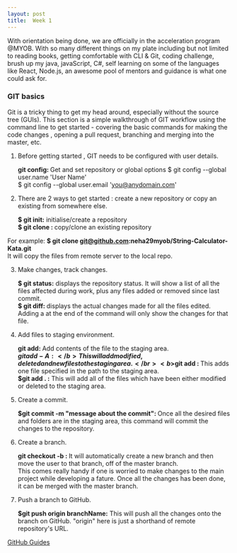 ```yaml
---
layout: post
title:  Week 1
---
```


With orientation being done, we are officially in the acceleration program @MYOB. With so many different things on my plate including but not limited to reading books, getting comfortable with CLI & Git, coding challenge, brush up my java, javaScript, C#, self learning on some of the languages like React, Node.js, an awesome pool of mentors and guidance is what one could ask for.  

### GIT basics
Git is a tricky thing to get my head around, especially without the source tree (GUIs). This section is a simple walkthrough of GIT workflow using the command line to get started - covering the basic commands for making the code changes , opening a pull request, branching and merging into the master, etc.

1. Before getting started , GIT needs to be configured with user details. 

    <b> git config: </b> Get and set repository or global options 
    $ git config --global user.name 'User Name'<br/>
    $ git config --global user.email 'you@anydomain.com'<br/>
    
2. There are 2 ways to get started : create a new repository or copy an existing from somewhere else.

     <b> $ git init:</b> initialise/create a repository </br>
     <b> $ git clone <path-to-repo>: </b> copy/clone an existing repository </br>
  
  For example: <b> $ git clone git@github.com:neha29myob/String-Calculator-Kata.git </b> </br>
  It will copy the files from remote server to the local repo.

3. Make changes, track changes.

	<b>$ git status:</b> displays the repository status. It will show a list of all the files affected during work, plus 	any files added or removed since last commit. </br>
 	<b> $ git diff: </b> displays the actual changes made for all the files edited. Adding a <filename> at the end of the 	command will only show the changes for that file.

4. Add files to staging environment.

    <b> git add: </b> Add contents of the file to the staging area. </br>
    <b>$git add -A: </b> This will add modified, deleted and new files to the staging area. </br>
    <b>$git add <filepath>: </b> This adds one file specified in the path to the staging area. </br>
    <b>$git add . :</b> This will add all of the files which have been either modified or deleted to the staging area.

5. Create a commit.

    <b>$git commit -m "message about the commit": </b> Once all the desired files and folders are in the staging area, this 	command will commit the changes to the repository.
   
6. Create a branch.

     <b> git checkout -b <my branch name>: </b> It will automatically create a new branch and then move the user to that     	  branch, off of the master branch. </br>
     This comes really handy if one is worried to make changes to the main project while developing a fature. Once all the 	changes has been done, it can be merged with the master branch.
     
 7. Push a branch to GitHub. 

    <b>$git push origin branchName:</b> This will push all the changes onto the branch on GitHub. "origin" here is just a   	shorthand of remote repository's URL. 
 
[GitHub Guides](https://guides.github.com/)
    
    
    
